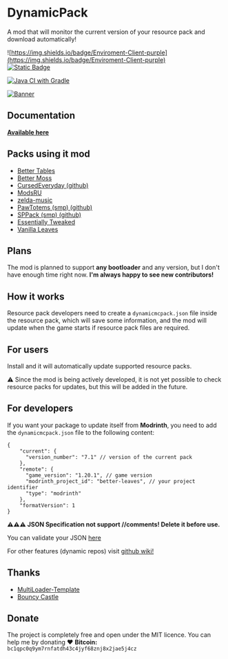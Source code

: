 # DynamicPack
A mod that will monitor the current version of your resource pack and download automatically!

![https://img.shields.io/badge/Enviroment-Client-purple](https://img.shields.io/badge/Enviroment-Client-purple)  
[![Static Badge](https://img.shields.io/badge/Github-gray?logo=github)
](https://github.com/AdamCalculator/DynamicPack)

[![Java CI with Gradle](https://github.com/AdamCalculator/DynamicPack/actions/workflows/gradle.yml/badge.svg)](https://github.com/AdamCalculator/DynamicPack/actions/workflows/gradle.yml)

[![Banner](https://api.mcbanners.com/banner/saved/wveMrFfPsqwXbV.png)](https://modrinth.com/mod/dynamicpack)

## Documentation
[**Available here**](https://github.com/AdamCalculator/DynamicPack/wiki)

## Packs using it mod
* [Better Tables](https://modrinth.com/resourcepack/bettertables)
* [Better Moss](https://modrinth.com/resourcepack/better-moss)
* [CursedEveryday (github)](https://github.com/AdamCalculator/CursedEveryday/releases/tag/day4)
* [ModsRU](https://modrinth.com/resourcepack/mods-ru)
* [zelda-music](https://modrinth.com/resourcepack/zelda-music)
* [PawTotems (smp) (github)](https://github.com/Spilya/PawTotems/)
* [SPPack (smp) (github)](https://github.com/aladairmaxwell/SP)
* [Essentially Tweaked](https://modrinth.com/resourcepack/essentially-tweaked)
* [Vanilla Leaves](https://modrinth.com/resourcepack/vanilla-leaves)

## Plans
The mod is planned to support **any bootloader** and any version, but I don't have enough time right now. **I'm always happy to see new contributors!**

## How it works
Resource pack developers need to create a `dynamicmcpack.json` file inside the resource pack, which will save some information, and the mod will update when the game starts if resource pack files are required.

## For users
Install and it will automatically update supported resource packs.

⚠️ Since the mod is being actively developed, it is not yet possible to check resource packs for updates, but this will be added in the future.


## For developers
If you want your package to update itself from **Modrinth**, you need to add the `dynamicmcpack.json` file to the following content:
```json5
{
    "current": {
      "version_number": "7.1" // version of the current pack
    },
    "remote": {
      "game_version": "1.20.1", // game version
      "modrinth_project_id": "better-leaves", // your project identifier
      "type": "modrinth"
    },
    "formatVersion": 1
}
```
**⚠️⚠️⚠️ JSON Specification not support //comments! Delete it before use.**

You can validate your JSON [here](https://jsonformatter.curiousconcept.com/#)


For other features (dynamic repos) visit [github wiki!](https://github.com/AdamCalculator/DynamicPack/wiki)


## Thanks
* [MultiLoader-Template](https://github.com/jaredlll08/MultiLoader-Template)
* [Bouncy Castle](https://github.com/bcgit/bc-java)

## Donate
The project is completely free and open under the MIT licence. You can help me by donating ❤️
**Bitcoin:** `bc1qpc0q9ym7rnfatdh43c4jyf68znj8x2jae5j4cz`
